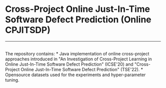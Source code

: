 <h1>Cross-Project Online Just-In-Time Software
Defect Prediction (Online CPJITSDP)
</h1>
<hr>
<br>
The repository contains:
* Java implementation of online cross-project approaches introduced in "An Investigation of Cross-Project Learning in Online
Just-In-Time Software Defect Prediction" (ICSE'20) and "Cross-Project Online Just-In-Time Software
Defect Prediction" (TSE'22). 
* Opensource datasets used for the experiments and hyper-parameter tuning.
